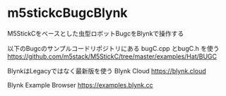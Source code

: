 # m5stickcBugcBlynk
M5StickCをベースとした虫型ロボットBugcをBlynkで操作する

以下のBugcのサンプルコードリポジトリにある bugC.cpp とbugC.h を使う
https://github.com/m5stack/M5StickC/tree/master/examples/Hat/BUGC

BlynkはLegacyではなく最新版を使う
Blynk Cloud
https://blynk.cloud

Blynk Example Browser
https://examples.blynk.cc

